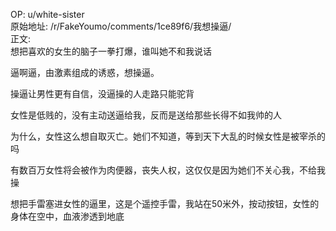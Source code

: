 
OP: u/white-sister  
原始地址: /r/FakeYoumo/comments/1ce89f6/我想操逼/  
正文:  
想把喜欢的女生的脑子一拳打爆，谁叫她不和我说话

逼啊逼，由激素组成的诱惑，想操逼。

操逼让男性更有自信，没逼操的人走路只能驼背

女性是低贱的，没有主动送逼给我，反而是送给那些长得不如我帅的人

为什么，女性这么想自取灭亡。她们不知道，等到天下大乱的时候女性是被宰杀的吗

有数百万女性将会被作为肉便器，丧失人权，这仅仅是因为她们不关心我，不给我操

想把手雷塞进女性的逼里，这是个遥控手雷，我站在50米外，按动按钮，女性的身体在空中，血液渗透到地底
